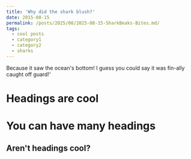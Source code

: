 ```yaml
---
title: 'Why did the shark blush?'
date: 2015-08-15
permalink: /posts/2025/08/2025-08-15-SharkBeaks-Bites.md/
tags:
  - cool posts
  - category1
  - category2
  - sharks
---
```


Because it saw the ocean's bottom! I guess you could say it was fin-ally caught off guard!'

Headings are cool
======

You can have many headings
======

Aren't headings cool?
------
